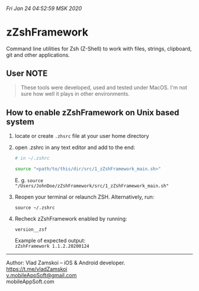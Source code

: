 ###### Fri Jan 24 04:52:59 MSK 2020

# zZshFramework  
Command line utilities for Zsh (Z-Shell) to work with files, strings, clipboard, git and other applications.  

## User NOTE  
> These tools were developed, used and tested under MacOS. I'm not sure how well it plays in other environments.  

## How to enable zZshFramework on Unix based system  
1. locate or create `.zhsrc` file at your user home directory 

2. open .zshrc in any text editor and add to the end:  
    ``` bash
    # in ~/.zshrc
    
    source "<path/to/this/dir/src/1_zZshFramework_main.sh>"
    ```

    E. g. 
    `source "/Users/JohnDoe/zZshFramework/src/1_zZshFramework_main.sh"`

3. Reopen your terminal or relaunch ZSH. Alternatively, run:  
    ```
    source ~/.zshrc
    ```

4. Recheck zZshFramework enabled by running:  
    ```
    version__zsf
    ```

    Example of expected output:  
    `zZshFramework 1.1.2.20200124`  

---
Author: Vlad Zamskoi – iOS & Android developer.  
https://t.me/vladZamskoi  
<v.mobileAppSoft@gmail.com>  
mobileAppSoft.com